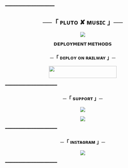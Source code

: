 ━━━━━━━━━━━━━━━━━━━

<h2 align="center">
    ──「 ᴘʟᴜᴛᴏ ✘ ᴍᴜsɪᴄ 」──
</h2>

<p align="center">
  <img src="https://graph.org/file/5cbff07ba946b0793663e.jpg">
</p>


<p align="center">
<b>𝗗𝗘𝗣𝗟𝗢𝗬𝗠𝗘𝗡𝗧 𝗠𝗘𝗧𝗛𝗢𝗗𝗦</b>
</p>

<h3 align="center">
    ─「 ᴅᴇᴩʟᴏʏ ᴏɴ ʀᴀɪʟᴡᴀʏ 」─
</h3>

<p align="center"><a href="https://railway.app/template/RGOgtj?referralCode=KIAw7f"> <img src="https://img.shields.io/badge/Deploy%20On%20Railway-black?style=for-the-badge&logo=railway" width="220" height="38.45"/></a></p>


━━━━━━━━━━━━━━━━━━━━
<h3 align="center">
    ─「 sᴜᴩᴩᴏʀᴛ 」─
</h3>

<p align="center">
<a href="https://t.me/+iGC4MxezjuwwNTY0"><img src="https://img.shields.io/badge/-Support%20Grup-blue.svg?style=for-the-badge&logo=Telegram"></a>
</p>
<p align="center">
<a href="https://telegram.me/PlutoKanal"><img src="https://img.shields.io/badge/-Support%20Kanal-blue.svg?style=for-the-badge&logo=Telegram"></a>
</p>

━━━━━━━━━━━━━━━━━━━━
<h3 align="center">
    ─「 ıɴꜱᴛᴀɢʀᴀᴍ 」─
</h3>

<p align="center">
<a href="https://instagram.com/ama_hocaam?igshid=MzRlODBiNWFlZA=="><img src="https://img.shields.io/badge/-Instagram-pink.svg?style=for-the-badge&logo=Instagram"></a>
</p>

━━━━━━━━━━━━━━━━━━━━
